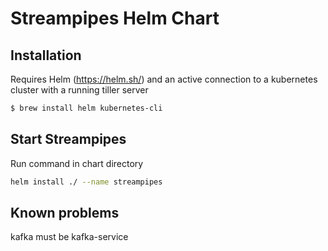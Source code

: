# Streampipes Helm Chart

## Installation

Requires Helm (https://helm.sh/) and an active connection to a kubernetes cluster with a running tiller server

```sh
$ brew install helm kubernetes-cli
```

## Start Streampipes

Run command in chart directory

```sh
helm install ./ --name streampipes
```

## Known problems
kafka must be kafka-service